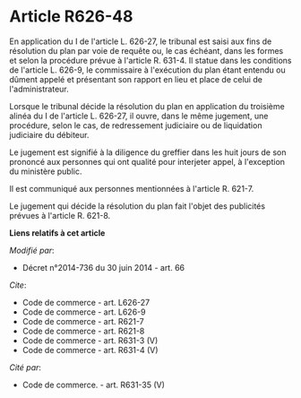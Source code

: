 # Article R626-48

En application du I de l'article L. 626-27, le tribunal est saisi aux fins de résolution du plan par voie de requête ou, le
cas échéant, dans les formes et selon la procédure prévue à l'article R. 631-4. Il statue dans les conditions de l'article L.
626-9, le commissaire à l'exécution du plan étant entendu ou dûment appelé et présentant son rapport en lieu et place de
celui de l'administrateur. 

Lorsque le tribunal décide la résolution du plan en application du troisième alinéa du I de l'article L. 626-27, il ouvre,
dans le même jugement, une procédure, selon le cas, de redressement judiciaire ou de liquidation judiciaire du débiteur. 

Le jugement est signifié à la diligence du greffier dans les huit jours de son prononcé aux personnes qui ont qualité pour
interjeter appel, à l'exception du ministère public. 

Il est communiqué aux personnes mentionnées à l'article R. 621-7. 

Le jugement qui décide la résolution du plan fait l'objet des publicités prévues à l'article R. 621-8.

**Liens relatifs à cet article**

_Modifié par_:

  - Décret n°2014-736 du 30 juin 2014 - art. 66

_Cite_:

  - Code de commerce - art. L626-27
  - Code de commerce - art. L626-9
  - Code de commerce - art. R621-7
  - Code de commerce - art. R621-8
  - Code de commerce - art. R631-3 (V)
  - Code de commerce - art. R631-4 (V)

_Cité par_:

  - Code de commerce. - art. R631-35 (V)
